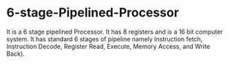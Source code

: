 # 6-stage-Pipelined-Processor
It is a 6 stage pipelined Processor.
It has 8 registers and is a 16 bit computer system.
It has standard 6 stages of pipeline namely Instruction fetch, Instruction Decode, Register Read, Execute,
Memory Access, and Write Back).
